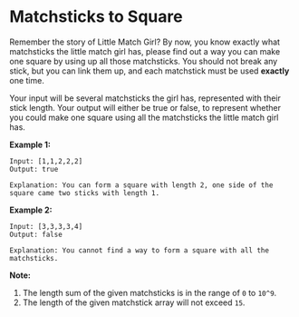 # Matchsticks to Square

Remember the story of Little Match Girl? By now, you know exactly what matchsticks the little match girl has, please find out a way you can make one square by using up all those matchsticks. You should not break any stick, but you can link them up, and each matchstick must be used __exactly__ one time.

Your input will be several matchsticks the girl has, represented with their stick length. Your output will either be true or false, to represent whether you could make one square using all the matchsticks the little match girl has.

__Example 1:__

```
Input: [1,1,2,2,2]
Output: true

Explanation: You can form a square with length 2, one side of the square came two sticks with length 1.
```

__Example 2:__

```
Input: [3,3,3,3,4]
Output: false

Explanation: You cannot find a way to form a square with all the matchsticks.
```

__Note:__

1. The length sum of the given matchsticks is in the range of `0` to `10^9`.
2. The length of the given matchstick array will not exceed `15`.
